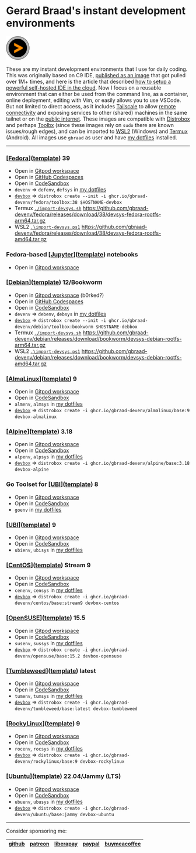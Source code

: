 Gerard Braad's instant development environments
===============================================

!["Prompt"](https://raw.githubusercontent.com/gbraad/assets/gh-pages/icons/prompt-icon-64.png)

These are my instant development environments that I use for daily coding. This was originally
based on C9 IDE, [published as an image](https://hub.docker.com/r/gbraad/c9ide) that got pulled over 1M+ times, and here is the article that described [how to setup a powerful self-hosted IDE in the cloud](https://gbraad.nl/blog/setting-up-a-powerful-self-hosted-ide-in-the-cloud.html). Now I focus on a reusable environment that can either be used from the command line, as a container, online deployment, editing with Vim, or easily allows you to use VSCode. But not limited to direct access, as it includes [Tailscale](https://tailscale.com) to allow [remote connectivity](https://github.com/spotsnel/tailscale-tailwings) and exposing services to other (shared) machines in the same tailnet or on the [public internet](https://tailscale.com/kb/1247/funnel-serve-use-cases/). These images are compatible with [Distrobox](https://github.com/89luca89/distrobox) and perhaps [Toolbx](https://containertoolbx.org/) (since these images rely on `sudo` there are known issues/rough edges), and can be imported to [WSL2](https://github.com/gbraad-devenv/WSL2-import) (Windows) and [Termux](https://github.com/gbraad-devenv/termux-import) (Android). All images use `gbraad` as user and have [my dotfiles](https://github.com/gbraad/dotfiles/) installed.

---

### [[Fedora](https://github.com/gbraad-devenv/fedora)]([template](https://github.com/gbraad-devenv/fedora-template)) 39

  * Open in [Gitpod workspace](https://gitpod.io/#https://github.com/gbraad-devenv/fedora)
  * Open in [GitHub Codespaces](https://github.com/codespaces/new?machine=standardLinux32gb&repo=61788628&ref=main&location=SouthEastAsia&devcontainer_path=.devcontainer%2Fdevcontainer.json)
  * Open in [CodeSandbox](https://codesandbox.io/p/github/gbraad-devenv/fedora)
  * `devenv` => `defenv`, `defsys` in [my dotfiles](https://github.com/gbraad/dotfiles/blob/main/zsh/.zshrc.d/devenv.zsh)
  * [`devbox`](https://github.com/gbraad-devenv/devbox) => `distrobox create --init -i ghcr.io/gbraad-devenv/fedora/toolbox:38 $HOSTNAME-devbox`
  * Termux [`./import-devsys.sh`](https://github.com/gbraad-devenv/termux-import/blob/main/import-devsys.sh) https://github.com/gbraad-devenv/fedora/releases/download/38/devsys-fedora-rootfs-arm64.tar.gz
  * WSL2 [`.\import-devsys.ps1`](https://github.com/gbraad-devenv/wsl2-import/blob/main/import-devsys.ps1) https://github.com/gbraad-devenv/fedora/releases/download/38/devsys-fedora-rootfs-amd64.tar.gz


### Fedora-based [[Jupyter](https://github.com/gbraad-devenv/jupyter-fedora)]([template](https://github.com/gbraad-devenv/jupyter-fedora-template)) notebooks

  * Open in [Gitpod workspace](https://gitpod.io/#https://github.com/gbraad-devenv/jupyter-fedora)


### [[Debian](https://github.com/gbraad-devenv/debian)]([template](https://github.com/gbraad-devenv/debian-template)) 12/Bookworm

  * Open in [Gitpod workspace](https://gitpod.io/#https://github.com/gbraad-devenv/debian) (b0rked?)
  * Open in [GitHub Codespaces](https://github.com/codespaces/new?hide_repo_select=true&ref=main&repo=636945920)
  * Open in [CodeSandbox](https://codesandbox.io/p/github/gbraad-devenv/debian)
  * `devenv` => `debenv`, `debsys` in [my dotfiles](https://github.com/gbraad/dotfiles/blob/main/zsh/.zshrc.d/devenv.zsh)
  * [`devbox`](https://github.com/gbraad-devenv/devbox) => `distrobox create --init -i ghcr.io/gbraad-devenv/debian/toolbox:bookworm $HOSTNAME-debbox`
  * Termux [`./import-devsys.sh`](https://github.com/gbraad-devenv/termux-import/blob/main/import-devsys.sh) https://github.com/gbraad-devenv/debian/releases/download/bookworm/devsys-debian-rootfs-arm64.tar.gz
  * WSL2 [`.\import-devsys.ps1`](https://github.com/gbraad-devenv/wsl2-import/blob/main/import-devsys.ps1) https://github.com/gbraad-devenv/debian/releases/download/bookworm/devsys-debian-rootfs-amd64.tar.gz


### [[AlmaLinux](https://github.com/gbraad-devenv/almalinux)]([template](https://github.com/gbraad-devenv/almalinux-template)) 9

  * Open in [Gitpod workspace](https://gitpod.io/#https://github.com/gbraad-devenv/almalinux)
  * Open in [CodeSandbox](https://codesandbox.io/p/github/gbraad-devenv/almalinux)
  * `almenv`, `almsys` in [my dotfiles](https://github.com/gbraad/dotfiles/blob/main/zsh/.zshrc.d/devenv.zsh)
  * [`devbox`](https://github.com/gbraad-devenv/devbox) => `distrobox create -i ghcr.io/gbraad-devenv/almalinux/base:9 devbox-almalinux`


### [[Alpine](https://github.com/gbraad-devenv/alpine)]([template](https://github.com/gbraad-devenv/alpine-template)) 3.18

  * Open in [Gitpod workspace](https://gitpod.io/#https://github.com/gbraad-devenv/alpine)
  * Open in [CodeSandbox](https://codesandbox.io/p/github/gbraad-devenv/alpine)
  * `alpenv`, `alpsys` in [my dotfiles](https://github.com/gbraad/dotfiles/blob/main/zsh/.zshrc.d/devenv.zsh)
  * [`devbox`](https://github.com/gbraad-devenv/devbox) => `distrobox create -i ghcr.io/gbraad-devenv/alpine/base:3.18 devbox-alpine`


### Go Toolset for [[UBI](https://github.com/gbraad-devenv/ubi8-gotoolset)]([template](https://github.com/gbraad-devenv/ubi8-gotoolset-template)) 8

  * Open in [Gitpod workspace](https://gitpod.io/#https://github.com/gbraad-devenv/ubi8-gotoolset)
  * Open in [CodeSandbox](https://codesandbox.io/p/github/gbraad-devenv/ubi8-gotoolset)
  * `goenv` in [my dotfiles](https://github.com/gbraad/dotfiles/blob/main/zsh/.zshrc.d/devenv.zsh)


### [[UBI](https://github.com/gbraad-devenv/ubi9)]([template](https://github.com/gbraad-devenv/ubi9-template)) 9

  * Open in [Gitpod workspace](https://gitpod.io/#https://github.com/gbraad-devenv/ubi9)
  * Open in [CodeSandbox](https://codesandbox.io/p/github/gbraad-devenv/ubi9)
  * `ubienv`, `ubisys` in [my dotfiles](https://github.com/gbraad/dotfiles/blob/main/zsh/.zshrc.d/devenv.zsh)


### [[CentOS](https://github.com/gbraad-devenv/centos)]([template](https://github.com/gbraad-devenv/centos-template)) Stream 9

  * Open in [Gitpod workspace](https://gitpod.io/#https://github.com/gbraad-devenv/centos)
  * Open in [CodeSandbox](https://codesandbox.io/p/github/gbraad-devenv/centos)
  * `cenenv`, `censys` in [my dotfiles](https://github.com/gbraad/dotfiles/blob/main/zsh/.zshrc.d/devenv.zsh)
  * [`devbox`](https://github.com/gbraad-devenv/devbox) => `distrobox create -i ghcr.io/gbraad-devenv/centos/base:stream9 devbox-centos`


### [[OpenSUSE](https://github.com/gbraad-devenv/opensuse)]([template](https://github.com/gbraad-devenv/opensuse-template)) 15.5

  * Open in [Gitpod workspace](https://gitpod.io/#https://github.com/gbraad-devenv/opensuse)
  * Open in [CodeSandbox](https://codesandbox.io/p/github/gbraad-devenv/opensuse)
  * `susenv`, `sussys` in [my dotfiles](https://github.com/gbraad/dotfiles/blob/main/zsh/.zshrc.d/devenv.zsh)
  * [`devbox`](https://github.com/gbraad-devenv/devbox) => `distrobox create -i ghcr.io/gbraad-devenv/opensuse/base:15.2 devbox-opensuse`


### [[Tumbleweed](https://github.com/gbraad-devenv/opensuse)]([template](https://github.com/gbraad-devenv/tumbleweed-template)) latest

  * Open in [Gitpod workspace](https://gitpod.io/#https://github.com/gbraad-devenv/tumbleweed)
  * Open in [CodeSandbox](https://codesandbox.io/p/github/gbraad-devenv/tumbleweed)
  * `tumenv`, `tumsys` in [my dotfiles](https://github.com/gbraad/dotfiles/blob/main/zsh/.zshrc.d/devenv.zsh)
  * [`devbox`](https://github.com/gbraad-devenv/devbox) => `distrobox create -i ghcr.io/gbraad-devenv/tumbleweed/base:latest devbox-tumbleweed`


### [[RockyLinux](https://github.com/gbraad-devenv/rockylinux)]([template](https://github.com/gbraad-devenv/rockylinux-template)) 9

  * Open in [Gitpod workspace](https://gitpod.io/#https://github.com/gbraad-devenv/rockylinux)
  * Open in [CodeSandbox](https://codesandbox.io/p/github/gbraad-devenv/rockylinux)
  * `rocenv`, `rocsys` in [my dotfiles](https://github.com/gbraad/dotfiles/blob/main/zsh/.zshrc.d/devenv.zsh)
  * [`devbox`](https://github.com/gbraad-devenv/devbox) => `distrobox create -i ghcr.io/gbraad-devenv/rockylinux/base:9 devbox-rockylinux`


### [[Ubuntu](https://github.com/gbraad-devenv/ubuntu)]([template](https://github.com/gbraad-devenv/ubuntu-template)) 22.04/Jammy (LTS)

  * Open in [Gitpod workspace](https://gitpod.io/#https://github.com/gbraad-devenv/ubuntu)
  * Open in [CodeSandbox](https://codesandbox.io/p/github/gbraad-devenv/ubuntu)
  * `ubuenv`, `ubusys` in [my dotfiles](https://github.com/gbraad/dotfiles/blob/main/zsh/.zshrc.d/devenv.zsh)
  * [`devbox`](https://github.com/gbraad-devenv/devbox) => `distrobox create -i ghcr.io/gbraad-devenv/ubuntu/base:jammy devbox-ubuntu`

---

Consider sponsoring me:

| [github](https://github.com/sponsors/gbraad) | [patreon](https://patreon.com/gbraad) | [liberapay](https://liberapay.com/gbraad) | [paypal](https://paypal.me/gbraad) | [buymeacoffee](https://www.buymeacoffee.com/gbraad) |
|--|--|--|--|--|
